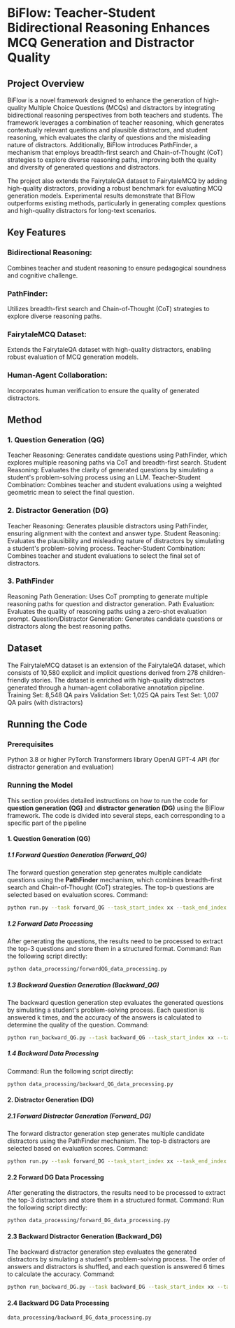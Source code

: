 # BiFlow: Teacher-Student Bidirectional Reasoning Enhances MCQ Generation and Distractor Quality
## Project Overview
BiFlow is a novel framework designed to enhance the generation of high-quality Multiple Choice Questions (MCQs) and distractors by integrating bidirectional reasoning perspectives from both teachers and students. The framework leverages a combination of teacher reasoning, which generates contextually relevant questions and plausible distractors, and student reasoning, which evaluates the clarity of questions and the misleading nature of distractors. Additionally, BiFlow introduces PathFinder, a mechanism that employs breadth-first search and Chain-of-Thought (CoT) strategies to explore diverse reasoning paths, improving both the quality and diversity of generated questions and distractors.

The project also extends the FairytaleQA dataset to FairytaleMCQ by adding high-quality distractors, providing a robust benchmark for evaluating MCQ generation models. Experimental results demonstrate that BiFlow outperforms existing methods, particularly in generating complex questions and high-quality distractors for long-text scenarios.
## Key Features
### Bidirectional Reasoning: 
Combines teacher and student reasoning to ensure pedagogical soundness and cognitive challenge.
### PathFinder: 
Utilizes breadth-first search and Chain-of-Thought (CoT) strategies to explore diverse reasoning paths.
### FairytaleMCQ Dataset: 
Extends the FairytaleQA dataset with high-quality distractors, enabling robust evaluation of MCQ generation models.
### Human-Agent Collaboration: 
Incorporates human verification to ensure the quality of generated distractors.
## Method
### 1. Question Generation (QG)
Teacher Reasoning: Generates candidate questions using PathFinder, which explores multiple reasoning paths via CoT and breadth-first search.
Student Reasoning: Evaluates the clarity of generated questions by simulating a student's problem-solving process using an LLM.
Teacher-Student Combination: Combines teacher and student evaluations using a weighted geometric mean to select the final question.
### 2. Distractor Generation (DG)
Teacher Reasoning: Generates plausible distractors using PathFinder, ensuring alignment with the context and answer type.
Student Reasoning: Evaluates the plausibility and misleading nature of distractors by simulating a student's problem-solving process.
Teacher-Student Combination: Combines teacher and student evaluations to select the final set of distractors.
### 3. PathFinder
Reasoning Path Generation: Uses CoT prompting to generate multiple reasoning paths for question and distractor generation.
Path Evaluation: Evaluates the quality of reasoning paths using a zero-shot evaluation prompt.
Question/Distractor Generation: Generates candidate questions or distractors along the best reasoning paths.
## Dataset
The FairytaleMCQ dataset is an extension of the FairytaleQA dataset, which consists of 10,580 explicit and implicit questions derived from 278 children-friendly stories. The dataset is enriched with high-quality distractors generated through a human-agent collaborative annotation pipeline.
Training Set: 8,548 QA pairs
Validation Set: 1,025 QA pairs
Test Set: 1,007 QA pairs (with distractors)
## Running the Code
### Prerequisites
Python 3.8 or higher
PyTorch
Transformers library
OpenAI GPT-4 API (for distractor generation and evaluation)
### Running the Model
This section provides detailed instructions on how to run the code for **question generation (QG)** and **distractor generation (DG)** using the BiFlow framework. The code is divided into several steps, each corresponding to a specific part of the pipeline
#### 1. **Question Generation (QG)**

##### 1.1 **Forward Question Generation (Forward_QG)**
The forward question generation step generates multiple candidate questions using the **PathFinder** mechanism, which combines breadth-first search and Chain-of-Thought (CoT) strategies. The top-b questions are selected based on evaluation scores.
Command:
```bash
python run.py --task forward_QG --task_start_index xx --task_end_index xx --method_generate sample --method_evaluate vote --method_select greedy --n_generate_sample xx --n_evaluate_sample xx --n_select_sample b --prompt_sample xx --temperature 1.0
```

##### 1.2 Forward Data Processing
After generating the questions, the results need to be processed to extract the top-3 questions and store them in a structured format.
Command:
Run the following script directly:
```bash
python data_processing/forwardQG_data_processing.py
```
##### 1.3 Backward Question Generation (Backward_QG)
The backward question generation step evaluates the generated questions by simulating a student's problem-solving process. Each question is answered k times, and the accuracy of the answers is calculated to determine the quality of the question.
Command:
```bash
python run_backward_QG.py --task backward_QG --task_start_index xx --task_end_index xxx --method_generate sample --method_evaluate vote --method_select greedy --n_generate_sample xx --n_evaluate_sample xx --n_select_sample xx --prompt_sample cot --temperature 1.0
```
##### 1.4 Backward Data Processing
Command:
Run the following script directly:
```bash
python data_processing/backward_QG_data_processing.py
```

#### 2. Distractor Generation (DG)
##### 2.1 Forward Distractor Generation (Forward_DG)
The forward distractor generation step generates multiple candidate distractors using the PathFinder mechanism. The top-b distractors are selected based on evaluation scores.
Command:
```bash
python run.py --task forward_DG --task_start_index xx --task_end_index xx --method_generate sample --method_evaluate vote --method_select greedy --n_generate_sample x --n_evaluate_sample x --n_select_sample b --prompt_sample cot --temperature 1.0
```
#### 2.2 Forward DG Data Processing
After generating the distractors, the results need to be processed to extract the top-3 distractors and store them in a structured format.
Command:
Run the following script directly:
```bash
python data_processing/forward_DG_data_processing.py
```
#### 2.3 Backward Distractor Generation (Backward_DG)
The backward distractor generation step evaluates the generated distractors by simulating a student's problem-solving process. The order of answers and distractors is shuffled, and each question is answered 6 times to calculate the accuracy.
Command:
```bash
python run_backward_DG.py --task backward_DG --task_start_index xx --task_end_index xx --method_generate sample --method_evaluate vote --method_select greedy --n_generate_sample xx --n_evaluate_sample x --n_select_sample x --prompt_sample cot --temperature 1.0
```

#### 2.4 Backward DG Data Processing
```bash
data_processing/backward_DG_data_processing.py
```
